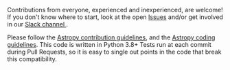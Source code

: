 Contributions from everyone, experienced and inexperienced, are welcome!
If you don't know where to start, look at the open [Issues](https://github.com/StingraySoftware/HENDRICS/issues)
and/or get involved in our [Slack channel ](https://join.slack.com/t/stingraysoftware/shared_invite/zt-49kv4kba-mD1Y~s~rlrOOmvqM7mZugQ).

Please follow the [Astropy contribution guidelines](https://docs.astropy.org/en/stable/development/workflow/development_workflow.html),
and the [Astropy coding guidelines](https://docs.astropy.org/en/stable/development/codeguide.html#coding-style-conventions).
This code is written in Python 3.8+
Tests run at each commit during Pull Requests, so it is easy to single out points in the code that break this compatibility.
